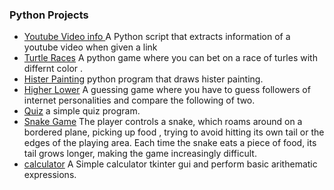 ### Python Projects 
- [Youtube Video info ][Youtube Video info] 
A Python script that extracts information of a youtube video when given a link
- [Turtle Races][Turtle Races]
 A python game where you can bet on a race of turles with differnt color .
- [Hister Painting][Hister Painting]
python program that draws hister painting.
- [Higher Lower][Higher Lower]
 A guessing game where you have to guess followers of internet personalities and compare the following of two.
- [Quiz][Quiz]
 a simple quiz program.
- [Snake Game][Snake Game]
The player controls  a snake, which roams around on a bordered plane, picking up food , trying to avoid hitting its own tail or the edges of the playing area. Each time the snake eats a piece of food, its tail grows longer, making the game increasingly difficult.
- [calculator][calculator]
 A Simple calculator tkinter gui and perform basic arithematic expressions.



[calculator]:https://github.com/akshxyjagtap/Python-Projects/tree/main/calculator
[Snake Game]:https://github.com/akshxyjagtap/Python-Projects/tree/main/SnakeGame
[Quiz]: https://github.com/akshxyjagtap/Python-Projects/tree/main/quiz
[Higher Lower]:https://github.com/akshxyjagtap/Python-Projects/tree/main/higher-lower
[Hister Painting]:https://github.com/akshxyjagtap/Python-Projects/tree/main/turtle%20races
[Turtle Races]:https://github.com/akshxyjagtap/Python-Projects/tree/main/turtle%20races
 [Youtube Video info ]:https://github.com/akshxyjagtap/Python-Projects/tree/main/yt%20project
